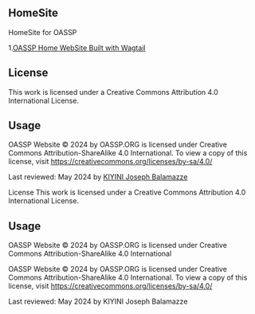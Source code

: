 ## HomeSite

HomeSite for OASSP

1.[OASSP Home WebSite Built with Wagtail](https://docs.wagtail.org/en/stable/getting_started/tutorial.html)


## License
This work is licensed under a Creative Commons Attribution 4.0 International License.

## Usage
OASSP Website © 2024 by OASSP.ORG is licensed under Creative Commons Attribution-ShareAlike 4.0 International. To view a copy of this license, visit https://creativecommons.org/licenses/by-sa/4.0/
  
Last reviewed: May 2024 by [KIYINI Joseph Balamazze](https://github.com/josephkb87)

License
This work is licensed under a Creative Commons Attribution 4.0 International License.

## Usage
 OASSP Website © 2024 by OASSP.ORG is licensed under Creative Commons Attribution-ShareAlike 4.0 International 
 
 OASSP Website © 2024 by OASSP.ORG is licensed under Creative Commons Attribution-ShareAlike 4.0 International. To view a copy of this license, visit https://creativecommons.org/licenses/by-sa/4.0/
  
Last reviewed: May 2024 by KIYINI Joseph Balamazze
